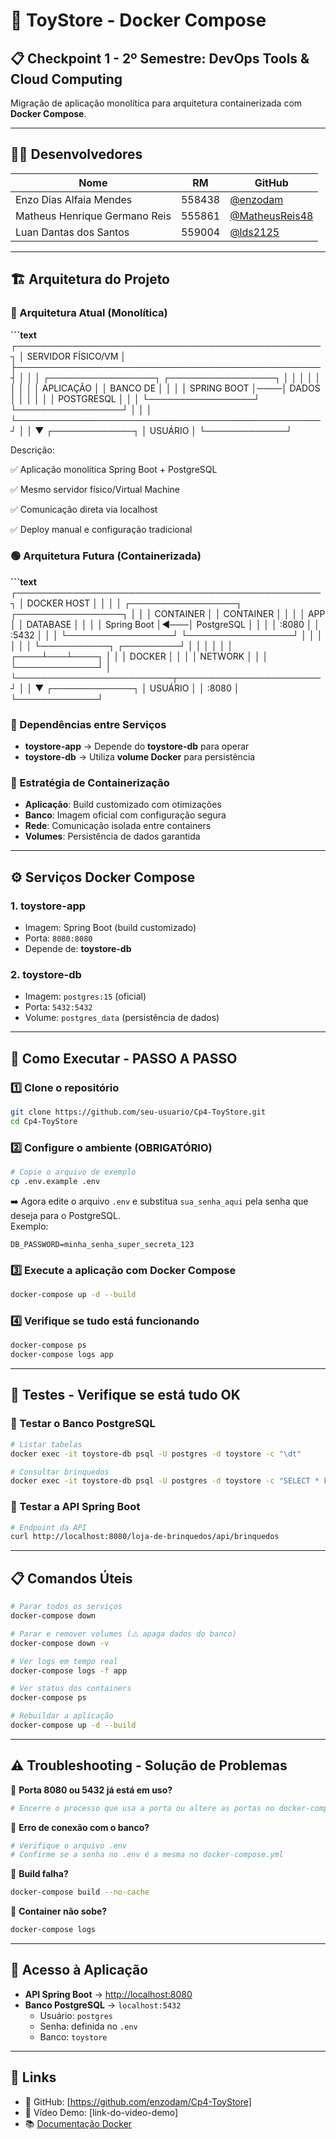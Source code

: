 # 🧸 ToyStore - Docker Compose
## 📋 Checkpoint 1 - 2º Semestre: DevOps Tools & Cloud Computing
Migração de aplicação monolítica para arquitetura containerizada com **Docker Compose**.

---

## 👨‍💻 Desenvolvedores

| Nome                          | RM      | GitHub |
|-------------------------------|---------|--------|
| Enzo Dias Alfaia Mendes       | 558438  | [@enzodam](https://github.com/enzodam) |
| Matheus Henrique Germano Reis | 555861  | [@MatheusReis48](https://github.com/MatheusReis48) |
| Luan Dantas dos Santos        | 559004  | [@lds2125](https://github.com/lds2125) |

---

## 🏗️ Arquitetura do Projeto

### 🔴 Arquitetura Atual (Monolítica)

**```text**
┌─────────────────────────────────────────────────┐
│               SERVIDOR FÍSICO/VM                │
├─────────────────────────────────────────────────┤
│                                                 │
│  ┌─────────────────┐    ┌─────────────────┐    │
│  │                 │    │                 │    │
│  │  APLICAÇÃO      │    │   BANCO DE      │    │
│  │  SPRING BOOT    │────│   DADOS         │    │
│  │                 │    │   POSTGRESQL    │    │
│  └─────────────────┘    └─────────────────┘    │
│                                                 │
└─────────────────────────────────────────────────┘
                         │
                         │
                         ▼
                   ┌─────────────┐
                   │   USUÁRIO   │
                   └─────────────┘

Descrição:


✅ Aplicação monolítica Spring Boot + PostgreSQL


✅ Mesmo servidor físico/Virtual Machine


✅ Comunicação direta via localhost


✅ Deploy manual e configuração tradicional



### 🟢 Arquitetura Futura (Containerizada)

**```text**
┌─────────────────────────────────────────────────┐
│                 DOCKER HOST                     │
│                                                 │
│  ┌─────────────────┐    ┌─────────────────┐    │
│  │   CONTAINER     │    │   CONTAINER     │    │
│  │   APP           │    │   DATABASE      │    │
│  │   Spring Boot   │◄───│   PostgreSQL    │    │
│  │   :8080         │    │   :5432         │    │
│  └─────────────────┘    └─────────────────┘    │
│          │                         │            │
│          └───────────┐   ┌─────────┘            │
│                      │   │                      │
│                 ┌────┴───┴────┐                 │
│                 │   DOCKER    │                 │
│                 │   NETWORK   │                 │
│                 └─────────────┘                 │
└─────────────────────────┬───────────────────────┘
                          │
                          │
                          ▼
                    ┌─────────────┐
                    │   USUÁRIO   │
                    │  :8080      │
                    └─────────────┘

### 🔄 Dependências entre Serviços
- **toystore-app** → Depende do **toystore-db** para operar
- **toystore-db** → Utiliza **volume Docker** para persistência

### 🐳 Estratégia de Containerização
- **Aplicação**: Build customizado com otimizações
- **Banco**: Imagem oficial com configuração segura
- **Rede**: Comunicação isolada entre containers
- **Volumes**: Persistência de dados garantida

---

## ⚙️ Serviços Docker Compose

### 1. **toystore-app**
- Imagem: Spring Boot (build customizado)
- Porta: `8080:8080`
- Depende de: **toystore-db**

### 2. **toystore-db**
- Imagem: `postgres:15` (oficial)
- Porta: `5432:5432`
- Volume: `postgres_data` (persistência de dados)

---

## 🚀 Como Executar - PASSO A PASSO

### 1️⃣ Clone o repositório
```bash
git clone https://github.com/seu-usuario/Cp4-ToyStore.git
cd Cp4-ToyStore
```

### 2️⃣ Configure o ambiente (OBRIGATÓRIO)
```bash
# Copie o arquivo de exemplo
cp .env.example .env
```

➡️ Agora edite o arquivo `.env` e substitua `sua_senha_aqui` pela senha que deseja para o PostgreSQL.  
Exemplo:
```env
DB_PASSWORD=minha_senha_super_secreta_123
```

### 3️⃣ Execute a aplicação com Docker Compose
```bash
docker-compose up -d --build
```

### 4️⃣ Verifique se tudo está funcionando
```bash
docker-compose ps
docker-compose logs app
```

---

## 🧪 Testes - Verifique se está tudo OK

### 🔹 Testar o Banco PostgreSQL
```bash
# Listar tabelas
docker exec -it toystore-db psql -U postgres -d toystore -c "\dt"

# Consultar brinquedos
docker exec -it toystore-db psql -U postgres -d toystore -c "SELECT * FROM brinquedo;"
```

### 🔹 Testar a API Spring Boot
```bash
# Endpoint da API
curl http://localhost:8080/loja-de-brinquedos/api/brinquedos
```

---

## 📋 Comandos Úteis

```bash
# Parar todos os serviços
docker-compose down

# Parar e remover volumes (⚠️ apaga dados do banco)
docker-compose down -v

# Ver logs em tempo real
docker-compose logs -f app

# Ver status dos containers
docker-compose ps

# Rebuildar a aplicação
docker-compose up -d --build
```

---

## ⚠️ Troubleshooting - Solução de Problemas

🔴 **Porta 8080 ou 5432 já está em uso?**
```bash
# Encerre o processo que usa a porta ou altere as portas no docker-compose.yml
```

🔴 **Erro de conexão com o banco?**
```bash
# Verifique o arquivo .env
# Confirme se a senha no .env é a mesma no docker-compose.yml
```

🔴 **Build falha?**
```bash
docker-compose build --no-cache
```

🔴 **Container não sobe?**
```bash
docker-compose logs
```

---

## 🎯 Acesso à Aplicação

- **API Spring Boot** → [http://localhost:8080](http://localhost:8080)
- **Banco PostgreSQL** → `localhost:5432`
   - Usuário: `postgres`
   - Senha: definida no `.env`
   - Banco: `toystore`

---

## 📎 Links

- 📂 GitHub: [https://github.com/enzodam/Cp4-ToyStore]
- 🎥 Vídeo Demo: [link-do-video-demo]
- 📚 [Documentação Docker](https://docs.docker.com/)  
